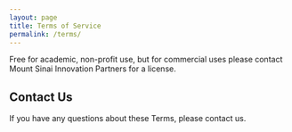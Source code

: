 ```yaml
---
layout: page
title: Terms of Service
permalink: /terms/
---
```


Free for academic, non-profit use, but for commercial uses please contact Mount Sinai Innovation Partners for a license.

## Contact Us
If you have any questions about these Terms, please contact us.